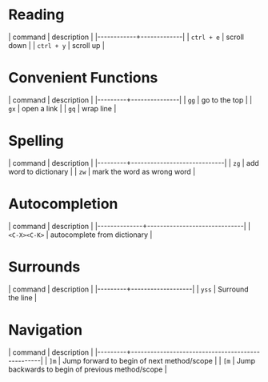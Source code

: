 
# Reading

| command    | description |
|------------+-------------|
| `ctrl + e` | scroll down |
| `ctrl + y` | scroll up   |

# Convenient Functions

| command | description   |
|---------+---------------|
| `gg`    | go to the top |
| `gx`    | open a link   |
| `gq`    | wrap line     |


# Spelling

| command | description                 |
|---------+-----------------------------|
| `zg`    | add word to dictionary      |
| `zw`    | mark the word as wrong word |

# Autocompletion

| command      | description                  |
|--------------+------------------------------|
| `<C-X><C-K>` | autocomplete from dictionary |


# Surrounds

| command | description       |
|---------+-------------------|
| `yss`   | Surround the line |


# Navigation


| command | description                                      |
|---------+--------------------------------------------------|
| `]m`    | Jump forward to begin of next method/scope       |
| `[m`    | Jump backwards to begin of previous method/scope |
